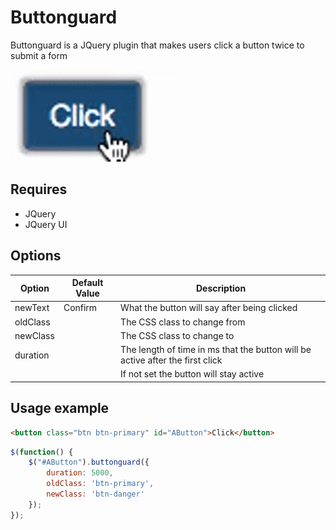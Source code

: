 # Buttonguard

Buttonguard is a JQuery plugin that makes users click a button twice to submit a form

![Example](https://github.com/baturkey/buttonguard/blob/master/example.gif "Example")

## Requires
* JQuery
* JQuery UI

## Options

| Option   | Default Value | Description                                                                   |
|----------|---------------|-------------------------------------------------------------------------------|
| newText  | Confirm       | What the button will say after being clicked                                  |
| oldClass |               | The CSS class to change from                                                  |
| newClass |               | The CSS class to change to                                                    |
| duration |               | The length of time in ms that the button will be active after the first click |
|          |               | If not set the button will stay active                                        |

## Usage example
````html
<button class="btn btn-primary" id="AButton">Click</button>
````
````javascript
$(function() {
	$("#AButton").buttonguard({
		duration: 5000,
		oldClass: 'btn-primary',
		newClass: 'btn-danger'
	});
});
````

